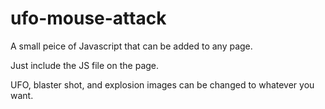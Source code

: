 # ufo-mouse-attack

A small peice of Javascript that can be added to any page.

Just include the JS file on the page.

UFO, blaster shot, and explosion images can be changed to whatever you want.
